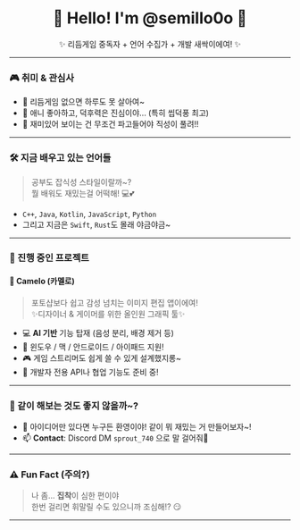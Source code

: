 <h1 align="center">🌱 Hello! I'm @semillo0o 🍡</h1>
<p align="center">✨ 리듬게임 중독자 + 언어 수집가 + 개발 새싹이에여! ✨</p>

---

### 🎮 취미 & 관심사
- 👀 리듬게임 없으면 하루도 못 살아여~
- 🌟 애니 좋아하고, 덕후력은 진심이야... (특히 씹덕풍 최고)
- 🧪 재미있어 보이는 건 무조건 파고들어야 직성이 풀려!!

---

### 🛠️ 지금 배우고 있는 언어들
> 공부도 잡식성 스타일이랄까~?  
> 뭘 배워도 재밌는걸 어떡해! 💻💕

- `C++`, `Java`, `Kotlin`, `JavaScript`, `Python`  
- 그리고 지금은 `Swift`, `Rust`도 몰래 야금야금~  

---

### 💼 진행 중인 프로젝트

#### 🎨 Camelo (카멜로)
> 포토샵보다 쉽고 감성 넘치는 이미지 편집 앱이에여!  
> ✨디자이너 & 게이머를 위한 올인원 그래픽 툴✨  

- 💻 **AI 기반** 기능 탑재 (음성 분리, 배경 제거 등)
- 📱 윈도우 / 맥 / 안드로이드 / 아이패드 지원!
- 🎮 게임 스트리머도 쉽게 쓸 수 있게 설계했지롱~
- 🤝 개발자 전용 API나 협업 기능도 준비 중!

---

### 🤝 같이 해보는 것도 좋지 않을까~?
- 💞️ 아이디어만 있다면 누구든 환영이야! 같이 뭐 재밌는 거 만들어보자~!
- 📫 **Contact**: Discord DM `sprout_740` 으로 말 걸어줘🎐

---

### ⚠️ Fun Fact (주의?)
> 나 좀... **집착**이 심한 편이야  
> 한번 걸리면 휘말릴 수도 있으니까 조심해!? 😏

---

<!---
semillo0o/semillo0o is a ✨ special ✨ repository because its `README.md` (this file) appears on your GitHub profile.
You can click the Preview link to take a look at your changes.
--->
